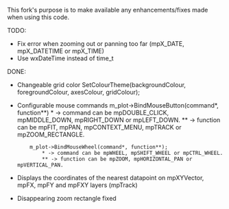 This fork's purpose is to make available any enhancements/fixes made when using this code.

TODO:
  * Fix error when zooming out or panning too far (mpX_DATE, mpX_DATETIME or mpX_TIME)
  * Use wxDateTime instead of time_t

DONE:
  * Changeable grid color
        SetColourTheme(backgroundColour, foregroundColour, axesColour, gridColour);
  * Configurable mouse commands
            m_plot->BindMouseButton(command*, function**)
                * -> command can be mpDOUBLE_CLICK, mpMIDDLE_DOWN, mpRIGHT_DOWN or mpLEFT_DOWN.
                ** -> function can be mpFIT, mpPAN, mpCONTEXT_MENU, mpTRACK or mpZOOM_RECTANGLE.
	        
	        m_plot->BindMouseWheel(command*, function**);
                * -> command can be mpWHEEL, mpSHIFT_WHEEL or mpCTRL_WHEEL.
	            ** -> function can be mpZOOM, mpHORIZONTAL_PAN or mpVERTICAL_PAN.

  * Displays the coordinates of the nearest datapoint on mpXYVector, mpFX, mpFY and mpFXY layers  (mpTrack)
  * Disappearing zoom rectangle fixed

